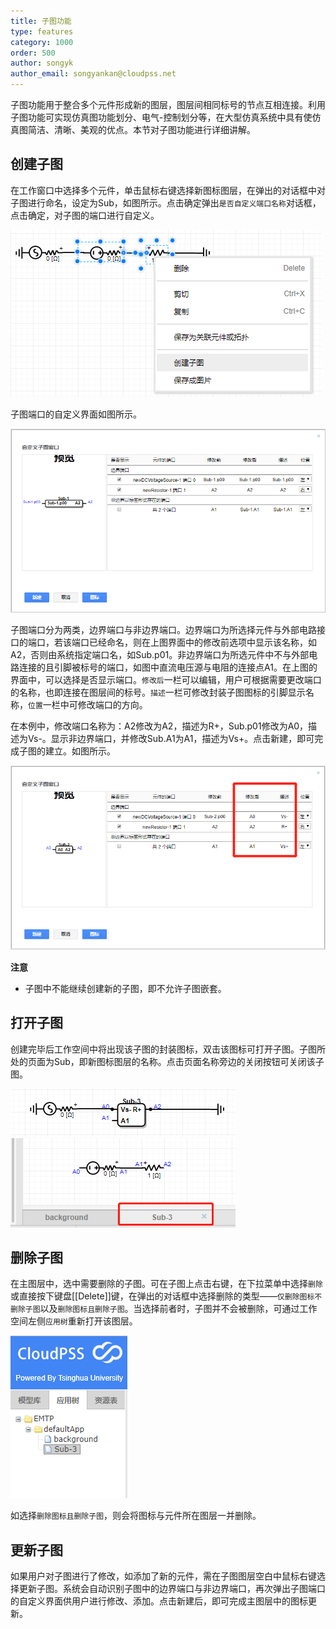 ```yaml
---
title: 子图功能
type: features
category: 1000
order: 500
author: songyk
author_email: songyankan@cloudpss.net
---
```


子图功能用于整合多个元件形成新的图层，图层间相同标号的节点互相连接。利用子图功能可实现仿真图功能划分、电气-控制划分等，在大型仿真系统中具有使仿真图简洁、清晰、美观的优点。本节对子图功能进行详细讲解。

## 创建子图

在工作窗口中选择多个元件，单击鼠标右键选择新图标图层，在弹出的对话框中对子图进行命名，设定为Sub，如图所示。点击确定弹出`是否自定义端口名称`对话框，点击确定，对子图的端口进行自定义。

![创建子图](SubGraph/Z1.png "创建子图选项")

子图端口的自定义界面如图所示。

![定义界面](SubGraph/Z2.png "子图端口定义页面")

子图端口分为两类，边界端口与非边界端口。边界端口为所选择元件与外部电路接口的端口，若该端口已经命名，则在上图界面中的修改前选项中显示该名称，如A2，否则由系统指定端口名，如Sub.p01。非边界端口为所选元件中不与外部电路连接的且引脚被标号的端口，如图中直流电压源与电阻的连接点A1。在上图的界面中，可以选择是否显示端口。`修改后`一栏可以编辑，用户可根据需要更改端口的名称，也即连接在图层间的标号。`描述`一栏可修改封装子图图标的引脚显示名称，`位置`一栏中可修改端口的方向。

在本例中，修改端口名称为：A2修改为A2，描述为R+，Sub.p01修改为A0，描述为Vs-。显示非边界端口，并修改Sub.A1为A1，描述为Vs+。点击新建，即可完成子图的建立。如图所示。

![定义界面1](SubGraph/Z3.png "修改端口名称与描述")

**注意**
+ 子图中不能继续创建新的子图，即不允许子图嵌套。

## 打开子图

创建完毕后工作空间中将出现该子图的封装图标，双击该图标可打开子图。子图所处的页面为Sub，即新图标图层的名称。点击页面名称旁边的关闭按钮可关闭该子图。

![子图](SubGraph/Z4.png "子图封装后的主仿真页面的仿真图")
![打开子图](SubGraph/Z5.png "子图内部的仿真图")

## 删除子图

在主图层中，选中需要删除的子图。可在子图上点击右键，在下拉菜单中选择`删除`或直接按下键盘[[Delete]]键，在弹出的对话框中选择删除的类型——`仅删除图标不删除子图`以及`删除图标且删除子图`。当选择前者时，子图并不会被删除，可通过工作空间左侧`应用树`重新打开该图层。

![打开删除子图](SubGraph/Z6.png "从应用树打开子图")

如选择`删除图标且删除子图`，则会将图标与元件所在图层一并删除。

## 更新子图

如果用户对子图进行了修改，如添加了新的元件，需在子图图层空白中鼠标右键选择更新子图。系统会自动识别子图中的边界端口与非边界端口，再次弹出子图端口的自定义界面供用户进行修改、添加。点击新建后，即可完成主图层中的图标更新。



